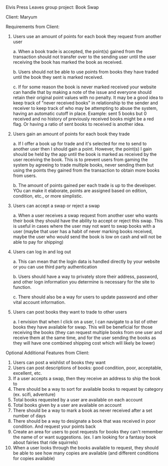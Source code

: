 Elvis Press Leaves group project: Book Swap

Client: Maryum


Requirements from Client:
1. Users use an amount of points for each book they request from another user

    a. When a book trade is accepted, the point(s) gained from the transaction should not transfer over to the sending user until the user receiving the book has marked the book as received.

    b. Users should not be able to use points from books they have traded until the book they sent is marked received.
    
    c. If for some reason the book is never marked received your website can handle that by making a note of the issue and everyone should retain their original point values with no penalty. It may be a good idea to keep track of "never received books" in relationship to the sender and receiver to keep track of who may be attempting to abuse the system, having an automatic cutoff in place. Example: sent 5 books but 0 received and no history of previously received books might be a red flag.  Or having a ratio of sent books to received is another idea.

2. Users gain an amount of points for each book they trade
    
    a. If I offer a book up for trade and it's selected for me to send to another user then I should gain a point. However, the point(s) I gain should be held by the app until the book is marked as received by the user receiving the book.  This is to prevent users from gaming the system by agreeing to trade multiple books, never sending them but using the points they gained from the transaction to obtain more books from users.
    
    b. The amount of points gained per each trade is up to the developer.  YOu can make it elaborate, points are assigned based on edition, condition, etc., or more simplistic.

3. Users can accept a swap or reject a swap
    
    a. When a user receives a swap request from another user who wants their book they should have the ability to accept or reject this swap. This is useful in cases where the user may not want to swap books with a user (maybe that user has a habit of never marking books received, maybe the user who would send the book is low on cash and will not be able to pay for shipping)

4. Users can log in and log out
    
    a. This can mean that the login data is handled directly by your website or you can use third party authentication
    
    b. Users should have a way to privately store their address, password, and other logn information you determine is necessary for the site to function.
    
    c. There should also be a way for users to update password and other vital account information.

5. Users can post books they want to trade to other users
    
    a. I envision that when I click on a user, I can navigate to a list of other books they have available for swap. This will be beneficial for those receiving the books (they can request multiple books from one user and receive them at the same time, and for the user sending the books as they will have one combined shipping cost which will likely be lower)

Optional Additional Features from Client:
1. Users can post a wishlist of books they want
2. Users can post descriptions of books: good condition, poor, acceptable, excellent, etc.
3. If a user accepts a swap, then they receive an address to ship the book to
4. There should be a way to sort for available books to request by category (ex. scifi, adventure)
5. Total books requested by a user are available on each account
6. Total books given by a user are available on account
7. There should be a way to mark a book as never received after a set number of days
8. There should be a way to designate a book that was received in poor condition. And request your points back
9. Create an area for users to post requests for books they can't remember the name of or want suggestions. (ex. I am looking for a fantasy book about fairies that ride squirrels)
10. When a user looks through the books available to request, they should be able to see how many copies are available (and different conditions for copies available)
